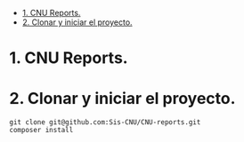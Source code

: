 - [1. CNU Reports.](#1-cnu-reports)
- [2. Clonar y iniciar el proyecto.](#2-clonar-y-iniciar-el-proyecto)

# 1. CNU Reports.

# 2. Clonar y iniciar el proyecto.

``` 
git clone git@github.com:Sis-CNU/CNU-reports.git 
composer install
```